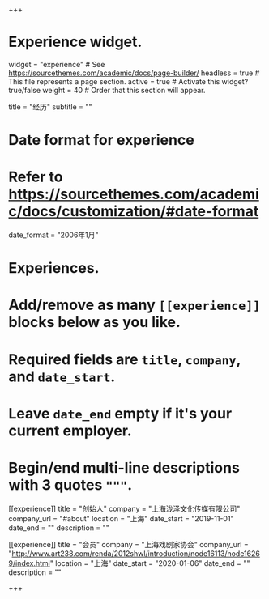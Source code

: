 +++
# Experience widget.
widget = "experience"  # See https://sourcethemes.com/academic/docs/page-builder/
headless = true  # This file represents a page section.
active = true  # Activate this widget? true/false
weight = 40  # Order that this section will appear.

title = "经历"
subtitle = ""

# Date format for experience
#   Refer to https://sourcethemes.com/academic/docs/customization/#date-format
date_format = "2006年1月"

# Experiences.
#   Add/remove as many `[[experience]]` blocks below as you like.
#   Required fields are `title`, `company`, and `date_start`.
#   Leave `date_end` empty if it's your current employer.
#   Begin/end multi-line descriptions with 3 quotes `"""`.

[[experience]]
  title = "创始人"
  company = "上海泷泽文化传媒有限公司"
  company_url = "#about"
  location = "上海"
  date_start = "2019-11-01"
  date_end = ""
  description = ""

[[experience]]
  title = "会员"
  company = "上海戏剧家协会"
  company_url = "http://www.art238.com/renda/2012shwl/introduction/node16113/node16269/index.html"
  location = "上海"
  date_start = "2020-01-06"
  date_end = ""
  description = ""

+++
